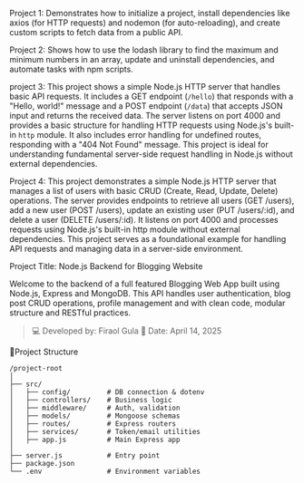 Project 1: Demonstrates how to initialize a project, install dependencies like axios (for HTTP requests) and nodemon (for auto-reloading), and create custom scripts to fetch data from a public API.


Project 2: Shows how to use the lodash library to find the maximum and minimum numbers in an array, update and uninstall dependencies, and automate tasks with npm scripts.


project 3: This project shows a simple Node.js HTTP server that handles basic API requests. It includes a GET endpoint (`/hello`) that responds with a "Hello, world!" message and a POST endpoint (`/data`) that accepts JSON input and returns the received data. The server listens on port 4000 and provides a basic structure for handling HTTP requests using Node.js's built-in `http` module. It also includes error handling for undefined routes, responding with a "404 Not Found" message. This project is ideal for understanding fundamental server-side request handling in Node.js without external dependencies.

Project 4: This project demonstrates a simple Node.js HTTP server that manages a list of users with basic CRUD (Create, Read, Update, Delete) operations. The server provides endpoints to retrieve all users (GET /users), add a new user (POST /users), update an existing user (PUT /users/:id), and delete a user (DELETE /users/:id). It listens on port 4000 and processes requests using Node.js's built-in http module without external dependencies. This project serves as a foundational example for handling API requests and managing data in a server-side environment.

Project Title: Node.js Backend for Blogging Website

Welcome to the backend of a full featured Blogging Web App built using Node.js, Express
and MongoDB.
This API handles user authentication, blog post CRUD operations, profile management and  with clean code, modular structure and RESTful practices.

> 💻 Developed by: Firaol Gula
> 📅 Date: April 14, 2025

📂Project Structure
```
/project-root
│
├── src/
│   ├── config/         # DB connection & dotenv
│   ├── controllers/    # Business logic
│   ├── middleware/     # Auth, validation
│   ├── models/         # Mongoose schemas
│   ├── routes/         # Express routers
│   ├── services/       # Token/email utilities
│   ├── app.js          # Main Express app
│
├── server.js           # Entry point
├── package.json
└── .env                # Environment variables
```
